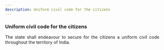 ```yaml
---
description: Uniform civil code for the citizens
---
```


### Uniform civil code for the citizens
<div style="text-align: justify">

The state shall endeavour to secure for the citizens a uniform civil code throughout the territory of India.

</div>
